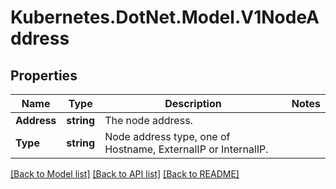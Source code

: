 # Kubernetes.DotNet.Model.V1NodeAddress
## Properties

Name | Type | Description | Notes
------------ | ------------- | ------------- | -------------
**Address** | **string** | The node address. | 
**Type** | **string** | Node address type, one of Hostname, ExternalIP or InternalIP. | 

[[Back to Model list]](../README.md#documentation-for-models) [[Back to API list]](../README.md#documentation-for-api-endpoints) [[Back to README]](../README.md)

